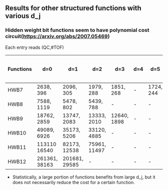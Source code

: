 ## Results for other structured functions with various d_j 
### Hidden weight bit functions seem to have polynomial cost circuit(https://arxiv.org/abs/2007.05469)
Each entry reads (QC,#TOF)  

|  Functions |      d=0      |      d=1      |      d=2      |      d=3      |      d=4      |      d=5      |..., d_i = ,... |
|    ----    |      ----     |     ----      |     ----      |     ----      |     ----      |     ----      |      ----                    |
|    HWB7    | 2638, 396     | 2096, 305     | 1979, 288     | 1851, 268     |       -       | 1724, 244     |      -                       |
|    HWB8    | 7588, 1119    | 5478, 802     | 5439, 788     |       -       |       -       |       -       |      -                       |
|    HWB9    | 18762, 2859   | 13747, 2083   | 13333, 2010   | 12640, 1898   |       -       |       -       |      -                       |
|    HWB10   | 49089, 6926   | 35173, 5206   | 33120, 4885   |       -       |       -       |       -       |      -                       |
|    HWB11   | 113110 16540  | 82173, 12538  | 75961, 11497  |       -       |       -       |       -       |      -                       |
|    HWB12   | 261361, 38163 | 201681, 29585 |       -       |       -       |       -       |       -       |      -                       |
* Statistically, a large portion of functions benefits from large d_j, but it does not necessarily reduce the cost for a certain function.
